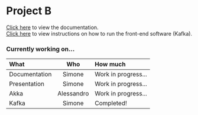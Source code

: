 # Project B

[Click here](documentation.md) to view the documentation.  
[Click here](HOWTORUN.md) to view instructions on how to run the front-end software (Kafka).

### Currently working on...

| What | Who | How much |
|:-|:-:|:-|
| Documentation | Simone | Work in progress... |
| Presentation | Simone | Work in progress... |
| Akka | Alessandro | Work in progress... |
| Kafka | Simone | Completed! |

